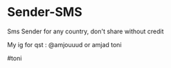 # Sender-SMS

Sms Sender for any country, don't share without credit 

My ig for qst : @amjouuud or amjad toni

#toni
